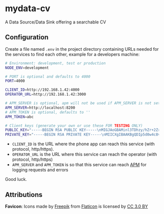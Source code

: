 # mydata-cv

A Data Source/Data Sink offering a searchable CV

## Configuration

Create a file named `.env` in the project directory containing URLs needed for the services to find each other, example for a developers machine:

```bash
# Environment: development, test or production
NODE_ENV=development

# PORT is optional and defaults to 4000
PORT=4000

CLIENT_ID=http://192.168.1.42:4000
OPERATOR_URL=http://192.168.1.42:3000

# APM_SERVER is optional, apm will not be used if APM_SERVER is not set
APM_SERVER=http://localhost:8200
# APM_TOKEN is optional, defaults to ''
APM_TOKEN=abc

# Client keys (generate your own or use these FOR TESTING ONLY)
PUBLIC_KEY="-----BEGIN RSA PUBLIC KEY-----\nMIGJAoGBAMinl3TDhzy/hZr+2ZrUMwveG+1eawsHqxUXOsdqARKfsBHTRYFPr+GW\nff9iNezU5yBBORtc/jVnPwto/lBhn2+jLCtcPuK5od8AEeiWGJbfL2np8P0/qg0O\n80qhLrMU47uuoEdTe9mbnB8A+N4OrC2WhPBj3zd9yAp1zLNPOk6NAgMBAAE=\n-----END RSA PUBLIC KEY-----\n"
PRIVATE_KEY="-----BEGIN RSA PRIVATE KEY-----\nMIICXgIBAAKBgQDIp5d0w4c8v4Wa/tma1DML3hvtXmsLB6sVFzrHagESn7AR00WB\nT6/hln3/YjXs1OcgQTkbXP41Zz8LaP5QYZ9voywrXD7iuaHfABHolhiW3y9p6fD9\nP6oNDvNKoS6zFOO7rqBHU3vZm5wfAPjeDqwtloTwY983fcgKdcyzTzpOjQIDAQAB\nAoGBALGfGYV1KJvv9jdUbhCO03kn7pTbReqHqTyMSa4I+lYgId5FpXtorQsHCxYt\nPAsgFFELK6A7W5SuhrJ1CNri8Bxzh/7gYyj7njBTsjNfuoiK3cIkZBoTvY9K/OB+\nzinNKibWf3SZv9l1qFkaJvaC/+R5DMLb9RXUiWJbhOHqTThJAkEA5i5IOpmUmDl1\nHkYaf1cHbmCdnuQHI1YTlANAk/QsAdzfExK6tsTgIqSq5qd+Q38xtZJQrTvTT6p7\nJX+WQflunwJBAN8pdOrdr1tr1o8m958uLs33zjLk75ScnL+tqlCFEtZTVZWIXScB\n9YVZff5yYONfkuDK0kw631UMSxSA14vL71MCQQCbb+WWrN+LbEGKkAyUsVBzWQsX\noSSw2A+ghBG318tf9qctWhh8E7bHris6VyEMs3f+BTA1y5CG27kNOXteUfJBAkEA\n2QQDwvLaONlhycxnOdE7iujVCQFBSxASDwTff3Ypn2ti6wu1Kt3o2UjyEaNBPVwQ\nBbK3V5JY5OgTi1jQRA6KKQJAQiTQR1sA2xiUhYwF6K4hnojGW1Ew0ZBLND+APkej\nufcVAF5yh+ACYQPUMrgNwgcHFshCEJ9cpePZMotVy7zSFQ==\n-----END RSA PRIVATE KEY-----\n"
```

- `CLIENT_ID` is the URL where the phone app can reach this service (with protocol, http/https).
- `OPERATOR_URL` is the URL where this service can reach the operator (with protocol, http/https)
- `APM_SERVER` and `APM_TOKEN` is so that this service can reach [APM](https://www.npmjs.com/package/elastic-apm-node) for logging requests and errors

Good luck.

## Attributions

**Favicon**: Icons made by [Freepik](https://www.freepik.com/) from [Flaticon](https://www.flaticon.com/) is licensed by [CC 3.0 BY](http://creativecommons.org/licenses/by/3.0/)
